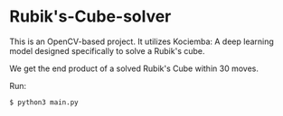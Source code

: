 # Rubik's-Cube-solver

This is an OpenCV-based project. It utilizes Kociemba: A deep learning model designed specifically to solve a Rubik's cube. 

We get the end product of a solved Rubik's Cube within 30 moves.

Run:

```
$ python3 main.py
```


